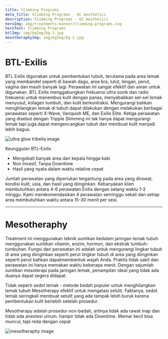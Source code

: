 ```yaml
---
title: Slimming Programs
meta_title: Slimming Programs - GC Aesthetics
description: Slimming Programs - GC Aesthetics
heroImg: img/treatments-banner/slimming-programs.svg
heroText: Slimming Programs
btlImg: img/bgImg/bg-2.jpg
mesotheraphyImg: img/bgImg/bg-2.jpg
---
```


<div class="container">

# BTL-Exilis

BTL Exilis digunakan untuk pembentukan tubuh, terutama pada area lemak yang membandel seperti di bawah dagu, area bra, lutut, lengan,
perut, vagina dan masih banyak lagi. Perawatan ini sangat efektif dan aman untuk digunakan. BTL Exilis menggabungkan frekuensi ultra
sonik dan radio frekuensi untuk menembus kulit dengan panas, menyebabkan sel-sel lemak menyusut, kolagen tumbuh, dan kulit
berkontraksi. Mengurangi bahkan menghilangkan lemak di tubuh dapat dilakukan dengan melakukan berbagai perawatan seperti X-Wave,
Vanquish ME, dan Exilis Elite. Ketiga perawatan yang disebut dengan Tripple Slimming ini tak hanya dapat mengurangi lemak tapi juga
dapat mengencangkan tubuh dan membuat kulit menjadi lebih bagus.

<div class="row mt-4">
<div class="col-12 col-md-6 col-lg-4">

<img :src="btlImg" class="w-100" alt="ultra glow tribella image" />

</div>
<div class="col-12 col-md-6 col-lg-8 mt-4 mt-md-0">

Keunggulan BTL-Exilis

- Mengobati banyak area dari kepala hingga kaki
- Non Invasif, Tanpa Downtime
- Hasil yang nyata dalam waktu relative cepat

Jumlah perawatan yang diperlukan tergantung pada area yang dirawat, kondisi kulit, usia, dan hasil yang diinginkan. Kebanyakan klien membutuhkan antara 4-6 perawatan Exilis dengan selang waktu 1-2 minggu. Kami merekomendasikan 4 perawatan seminggu sekali dan setiap area membutuhkan waktu antara 15-30 menit per sesi.

</div>
</div>

---

<div class="row mt-4">
<div class="col-12 col-md-6 col-lg-9 mt-4 mt-md-0">

# Mesotheraphy

Treatment ini menggunakan teknik suntikan kedalam jaringan lemak tubuh
menggunakan suntikan vitamin, enzim, hormon, dan ekstrak tumbuh-tumbuhan. Fungsi
dari perawatan ini adalah untuk mengurangi lingkar tubuh di area yang diinginkan
seperti perut lingkar tubuh di area yang diinginkan seperti perut bahkan
dapatmembentuk wajah Anda. Praktis tidak sakit dan perawatan ini hanya memakan
waktu beberapa menit. Dengan sejumlah suntikan mesoterapi pada jaringan lemak,
penampilan ideal yang tidak ada duanya dapat segera didapat.

Tidak seperti sedot lemak - metode bedah populer untuk menghilangkan lemak tubuh
Mesotherapy efektif untuk mengatasi selulit. Faktanya, sedot lemak seringkali
membuat selulit yang ada tampak lebih buruk karena pembentukan kulit berlebih
setelah prosedur.

Mesotherapy adalah prosedur non-bedah, artinya tidak ada rawat inap dan tidak ada
anestesi umum. hampir tidak ada Downtime. Memar kecil bisa muncul, tapi reda
dengan cepat

</div>
<div class="col-12 col-md-6 col-lg-3">

<img :src="mesotheraphyImg" class="custom-img w-100" alt="mesotheraphy image" />

</div>
</div>

</div>
